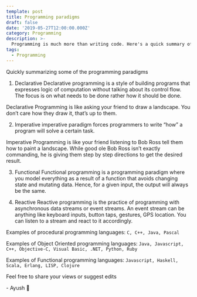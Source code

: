 ```yaml
---
template: post
title: Programming paradigms
draft: false
date: '2019-05-27T12:00:00.000Z'
category: Programming
description: >-
  Programming is much more than writing code. Here's a quick summary of common programming paradigms.
tags:
  - Programming
---
```


Quickly summarizing some of the programming paradigms

1. Declarative
   Declarative programming is a style of building programs that expresses logic of computation without talking about its control flow.
   The focus is on what needs to be done rather how it should be done.

Declarative Programming is like asking your friend to draw a landscape. You don’t care how they draw it, that’s up to them.

2. Imperative
   imperative paradigm forces programmers to write “how” a program will solve a certain task.

Imperative Programming is like your friend listening to Bob Ross tell them how to paint a landscape. While good ole Bob Ross isn’t exactly commanding, he is giving them step by step directions to get the desired result.

3. Functional
   Functional programming is a programming paradigm where you model everything as a result of a function that avoids changing state and mutating data. Hence, for a given input, the output will always be the same.

4. Reactive
   Reactive programming is the practice of programming with asynchronous data streams or event streams. An event stream can be anything like keyboard inputs, button taps, gestures, GPS location. You can listen to a stream and react to it accordingly.

Examples of procedural programming languages:
`C, C++, Java, Pascal`

Examples of Object Oriented programming languages:
`Java, Javascript, C++, Objective-C, Visual Basic, .NET, Python, Ruby`

Examples of Functional programming languages:
`Javascript, Haskell, Scala, Erlang, LISP, Clojure`

Feel free to share your views or suggest edits

\- Ayush 🙂
